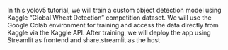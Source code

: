In this yolov5 tutorial, we will train a custom object detection model using Kaggle “Global Wheat Detection” competition dataset. We will use the Google Colab environment for training and access the data directly from Kaggle via the Kaggle API. After training, we will deploy the app using Streamlit as frontend and share.streamlit as the host
